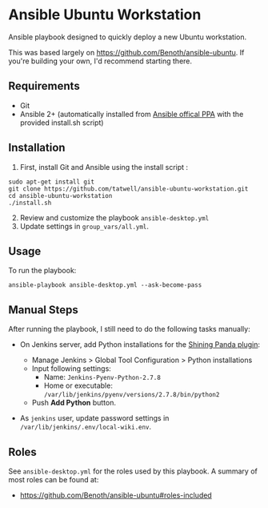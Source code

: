 # Ansible Ubuntu Workstation
Ansible playbook designed to quickly deploy a new Ubuntu workstation.

This was based largely on https://github.com/Benoth/ansible-ubuntu. If you're building your own, I'd recommend starting there.


## Requirements
- Git
- Ansible 2+ (automatically installed from [Ansible offical PPA](https://launchpad.net/~ansible/+archive/ubuntu/ansible) with the provided install.sh script)


## Installation
1. First, install Git and Ansible using the install script :
```
sudo apt-get install git
git clone https://github.com/tatwell/ansible-ubuntu-workstation.git
cd ansible-ubuntu-workstation
./install.sh
```

2. Review and customize the playbook `ansible-desktop.yml`
3. Update settings in `group_vars/all.yml`.


## Usage
To run the playbook:

    ansible-playbook ansible-desktop.yml --ask-become-pass


## Manual Steps
After running the playbook, I still need to do the following tasks manually:

- On Jenkins server, add Python installations for the [Shining Panda plugin](https://wiki.jenkins-ci.org/display/JENKINS/ShiningPanda+Plugin):
  - Manage Jenkins > Global Tool Configuration > Python installations
  - Input following settings:
    - Name: `Jenkins-Pyenv-Python-2.7.8`
    - Home or executable: `/var/lib/jenkins/pyenv/versions/2.7.8/bin/python2`
  - Push **Add Python** button.

- As `jenkins` user, update password settings in `/var/lib/jenkins/.env/local-wiki.env`.


## Roles

See `ansible-desktop.yml` for the roles used by this playbook. A summary of most roles can be found at:

- https://github.com/Benoth/ansible-ubuntu#roles-included
